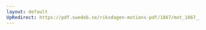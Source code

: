 ```yaml
---
layout: default
UpRedirect: https://pdf.swedeb.se/riksdagen-motions-pdf/1867/mot_1867__fk__00058.pdf
---
```

